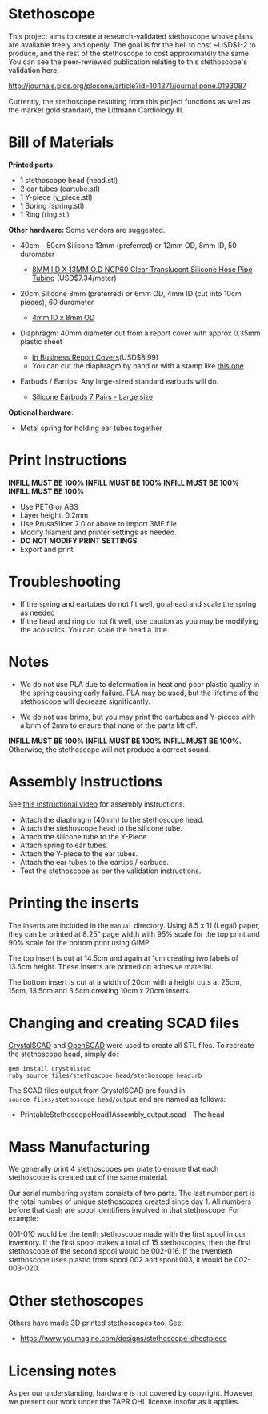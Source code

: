 Stethoscope
===========

This project aims to create a research-validated stethoscope whose plans are 
available freely and openly. The goal is for the bell to cost ~USD$1-2 to produce, 
and the rest of the stethoscope to cost approximately the same. You can see the peer-reviewed publication relating to this stethoscope's validation here:

http://journals.plos.org/plosone/article?id=10.1371/journal.pone.0193087

Currently, the stethoscope resulting from this project functions as well as the 
market gold standard, the Littmann Cardiology III.


Bill of Materials
=================

**Printed parts:**
* 1 stethoscope head (head.stl)
* 2 ear tubes (eartube.stl)
* 1 Y-piece (y_piece.stl)
* 1 Spring (spring.stl)
* 1 Ring (ring.stl)

**Other hardware:**
Some vendors are suggested.
* 40cm - 50cm Silicone 13mm (preferred) or 12mm OD, 8mm ID, 50 durometer
  * [8MM I.D X 13MM O.D NGP60 Clear Translucent Silicone Hose Pipe Tubing](https://www.advancedfluidsolutions.co.uk/8mm-id-x-13mm-od-clear-transulcent-silicone-hose-pipe-tubing-2482-p.asp) (USD$7.34/meter)

* 20cm Silicone 8mm (preferred) or 6mm OD, 4mm ID (cut into 10cm pieces), 60 durometer
  * [4mm ID x 8mm OD](https://www.advancedfluidsolutions.co.uk/4mm-id-x-8mm-od-clear-transulcent-silicone-hose-pipe-tubing-2454-p.asp)

* Diaphragm: 40mm diameter cut from a report cover with approx 0.35mm plastic sheet
  * [In Business Report Covers](https://www.amazon.com/dp/B0CJCBC86X?_encoding=UTF8&psc=1&ref_=cm_sw_r_ud_dp_CY0Q8HRSQEBTA39H9VF2)(USD$8.99)
  * You can cut the diaphragm by hand or with a stamp like [this one](https://www.amazon.ca/Karujimu-ki-jumbo-craft-circle-CN45004/dp/B001CBY41W)

* Earbuds / Eartips: Any large-sized standard earbuds will do.
  * [Silicone Earbuds 7 Pairs - Large size](https://www.amazon.ca/gp/product/B006VELFJY)
 
**Optional hardware**:
* Metal spring for holding ear tubes together


Print Instructions
==================
**INFILL MUST BE 100%** **INFILL MUST BE 100%** **INFILL MUST BE 100%** **INFILL MUST BE 100%**

* Use PETG or ABS
* Layer height: 0.2mm
* Use PrusaSlicer 2.0 or above to import 3MF file
* Modify filament and printer settings as needed.
* **DO NOT MODIFY PRINT SETTINGS**
* Export and print


Troubleshooting
===============

* If the spring and eartubes do not fit well, go ahead and scale the spring as needed
* If the head and ring do not fit well, use caution as you may be modifying the acoustics. You can scale the head a little.


Notes
=====

* We do not use PLA due to deformation in heat and poor plastic quality in the spring causing early failure. PLA may be used, but the lifetime of the stethoscope will decrease significantly.

* We do not use brims, but you may print the eartubes and Y-pieces with a brim of 2mm to ensure that none of the parts lift off.

**INFILL MUST BE 100%** **INFILL MUST BE 100%** **INFILL MUST BE 100%.** Otherwise, the stethoscope will not produce a correct sound.


Assembly Instructions
=====================

See [this instructional video](https://www.youtube.com/watch?v=u-KNTc0POLA) for assembly instructions.

* Attach the diaphragm (40mm) to the stethoscope head.
* Attach the stethoscope head to the silicone tube.
* Attach the silicone tube to the Y-Piece.
* Attach spring to ear tubes.
* Attach the Y-piece to the ear tubes.
* Attach the ear tubes to the eartips / earbuds.
* Test the stethoscope as per the validation instructions.


Printing the inserts
====================
The inserts are included in the `manual` directory. Using 8.5 x 11 (Legal) paper,
they can be printed at 8.25" page width with 95% scale for the top print and 
90% scale for the bottom print using GIMP.

The top insert is cut at 14.5cm and again at 1cm creating two labels of 13.5cm height.
These inserts are printed on adhesive material.

The bottom insert is cut at a width of 20cm with a height cuts at 25cm, 15cm, 
13.5cm and 3.5cm creating 10cm x 20cm inserts.


Changing and creating SCAD files
================================

[CrystalSCAD](https://github.com/Joaz/CrystalScad) and [OpenSCAD](http://www.openscad.org/) 
were used to create all STL files. To recreate the stethoscope head, simply do:

``` shell
gem install crystalscad
ruby source_files/stethoscope_head/stethoscope_head.rb
```

The SCAD files output from CrystalSCAD are found in `source_files/stethoscope_head/output` and are named as follows:
* PrintableStethoscopeHead1Assembly_output.scad - The head


Mass Manufacturing
==================
We generally print 4 stethoscopes per plate to ensure that each stethoscope is created out of the same material.

Our serial numbering system consists of two parts. The last number part is the total number of unique stethoscopes created since day 1. All numbers before that dash are spool identifiers involved in that stethoscope. For example:

001-010 would be the tenth stethoscope made with the first spool in our inventory. If the first spool makes a total of 15 stethoscopes, then the first stethoscope of the second spool would be 002-016. If the twentieth stethoscope uses plastic from spool 002 and spool 003, it would be 002-003-020.


Other stethoscopes
==================
Others have made 3D printed stethoscopes too. See:
* https://www.youmagine.com/designs/stethoscope-chestpiece


Licensing notes
===============
As per our understanding, hardware is not covered by copyright. However, we present
our work under the TAPR OHL license insofar as it applies.
